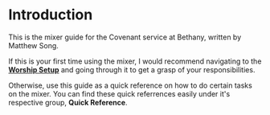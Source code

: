 # Introduction

This is the mixer guide for the Covenant service at Bethany, written by Matthew Song.

If this is your first time using the mixer, I would recommend navigating to the [**Worship Setup**](01_before_worship_setup.md) and going through it to get a grasp of your responsibilities.

Otherwise, use this guide as a quick reference on how to do certain tasks on the mixer. You can find these quick referrences easily under it's respective group, **Quick Reference**.